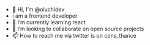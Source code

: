 - 👋 Hi, I’m @oluchidev
- i am a frontend developer
- 🌱 I’m currently learning react
- 💞️ I’m looking to collaborate on open source projects
- 📫 How to reach me via twitter is on cons_thance

<!---
oluchidev/oluchidev is a ✨ special ✨ repository because its `README.md` (this file) appears on your GitHub profile.
You can click the Preview link to take a look at your changes.
--->
